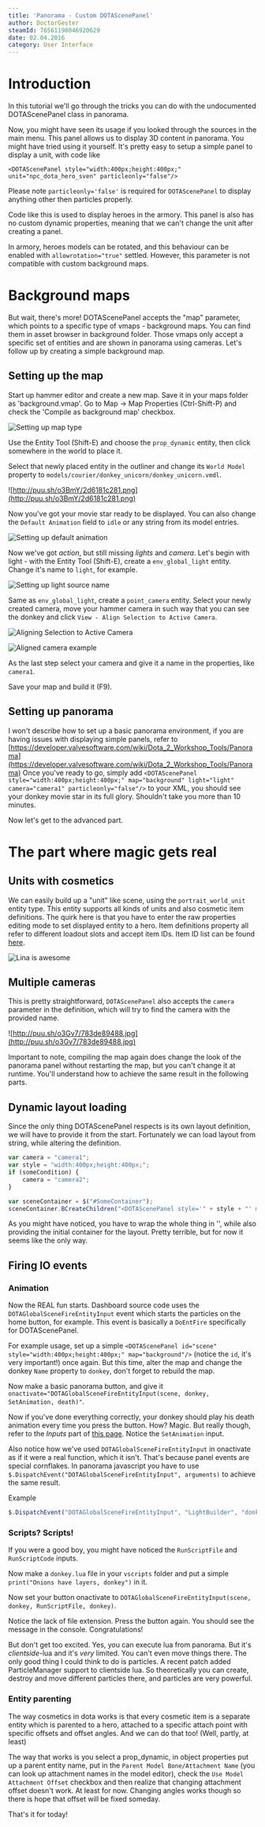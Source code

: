 ```yaml
---
title: 'Panorama - Custom DOTAScenePanel'
author: DoctorGester
steamId: 76561198046920629
date: 02.04.2016
category: User Interface
---
```


# Introduction

In this tutorial we'll go through the tricks you can do with the undocumented DOTAScenePanel class in panorama.

Now, you might have seen its usage if you looked through the sources in the main menu. This panel allows us to display 3D content in panorama. You might have tried using it yourself. It's pretty easy to setup a simple panel to display a unit, with code like

`<DOTAScenePanel style="width:400px;height:400px;" unit="npc_dota_hero_sven" particleonly="false"/>`

Please note `particleonly='false'` is required for `DOTAScenePanel` to display anything other then particles properly.

Code like this is used to display heroes in the armory. This panel is also has no custom dynamic properties, meaning that we can't change the unit after creating a panel.

In armory, heroes models can be rotated, and this behaviour can be enabled with `allowrotation="true"` settled. However, this parameter is not compatible with custom background maps.

# Background maps

But wait, there's more! DOTAScenePanel accepts the "map" parameter, which points to a specific type of vmaps - background maps. You can find them in asset browser in background folder. Those vmaps only accept a specific set of entities and are shown in panorama using cameras. Let's follow up by creating a simple background map.

## Setting up the map

Start up hammer editor and create a new map. Save it in your maps folder as 'background.vmap'. Go to Map -> Map Properties (Ctrl-Shift-P) and check the 'Compile as background map' checkbox.

![Setting up map type](https://cdn1.imggmi.com/uploads/2019/10/13/0ef2b4fefb98cb8ab504b499311e74a0-full.png)

Use the Entity Tool (Shift-E) and choose the `prop_dynamic` entity, then click somewhere in the world to place it.

Select that newly placed entity in the outliner and change its `World Model` property to `models/courier/donkey_unicorn/donkey_unicorn.vmdl`.

![http://puu.sh/o3BmY/2d6181c281.png](http://puu.sh/o3BmY/2d6181c281.png)

Now you've got your movie star ready to be displayed. You can also change the `Default Animation` field to `idle` or any string from its model entries.

![Setting up default animation](https://cdn1.imggmi.com/uploads/2019/10/13/1c629982fec4cbc34739d458e9857607-full.png)

Now we've got _action_, but still missing _lights_ and _camera_. Let's begin with light - with the Entity Tool (Shift-E), create a `env_global_light` entity. Change it's name to `light`, for example.

![Setting up light source name](https://cdn1.imggmi.com/uploads/2019/10/13/c417d2cd705b2a90f02220ac9444535c-full.png)

Same as `env_global_light`, create a `point_camera` entity.
Select your newly created camera, move your hammer camera in such way that you can see the donkey and click `View - Align Selection to Active Camera`.

![Aligning Selection to Active Camera](https://cdn1.imggmi.com/uploads/2019/10/13/d03e1b0b5f0ef42d61272cab3c0ef71e-full.png)

![Aligned camera example](https://cdn1.imggmi.com/uploads/2019/10/13/518aa2dee6bc9506690502b37380f679-full.png)

As the last step select your camera and give it a name in the properties, like `camera1`.

Save your map and build it (F9).

## Setting up panorama

I won't describe how to set up a basic panorama environment, if you are having issues with displaying simple panels, refer to [https://developer.valvesoftware.com/wiki/Dota_2_Workshop_Tools/Panorama](https://developer.valvesoftware.com/wiki/Dota_2_Workshop_Tools/Panorama) Once you've ready to go, simply add `<DOTAScenePanel style="width:400px;height:400px;" map="background" light="light" camera="camera1" particleonly="false"/>` to your XML, you should see your donkey movie star in its full glory. Shouldn't take you more than 10 minutes.

<div itemprop="video" itemscope="" itemtype="http://schema.org/VideoObject"><meta itemprop="name" content="Example Video" /> <meta itemprop="description" content="This video shows an example of the created effect" /> <meta itemprop="thumbnailURL" content="http://web.archive.org/web/20190210150240im_/http://thumbs.gfycat.com/BlackSameAoudad-poster.jpg" /> <meta itemprop="contentURL" content="http://zippy.gfycat.com/BlackSameAoudad.webm" /> <meta itemprop="contentURL" content="http://zippy.gfycat.com/BlackSameAoudad.mp4" /></div>

Now let's get to the advanced part.

# The part where magic gets real

## Units with cosmetics

We can easily build up a "unit" like scene, using the `portrait_world_unit` entity type. This entity supports all kinds of units and also cosmetic item definitions. The quirk here is that you have to enter the raw properties editing mode to set displayed entity to a hero. Item definitions property all refer to different loadout slots and accept item IDs. Item ID list can be found [here](https://github.com/dotabuff/d2vpk/blob/master/dota_pak01/scripts/items/items_game.txt).

![Lina is awesome](http://dg-lab.com/renuz "Example")

## Multiple cameras

This is pretty straightforward, `DOTAScenePanel` also accepts the `camera` parameter in the definition, which will try to find the camera with the provided name.

![http://puu.sh/o3Gv7/783de89488.jpg](http://puu.sh/o3Gv7/783de89488.jpg)

Important to note, compiling the map again does change the look of the panorama panel without restarting the map, but you can't change it at runtime. You'll understand how to achieve the same result in the following parts.

## Dynamic layout loading

Since the only thing DOTAScenePanel respects is its own layout definition, we will have to provide it from the start. Fortunately we can load layout from string, while altering the definition.

~~~js
var camera = "camera1";
var style = "width:400px;height:400px;";
if (someCondition) {
    camera = "camera2";
}

var sceneContainer = $("#SomeContainer");
sceneContainer.BCreateChildren("<DOTAScenePanel style='" + style + "' map='background' particleonly='false' light='light' camera='" + camera + "'"/>");
~~~

As you might have noticed, you have to wrap the whole thing in '', while also providing the initial container for the layout. Pretty terrible, but for now it seems like the only way.

## Firing IO events

### Animation

Now the REAL fun starts. Dashboard source code uses the `DOTAGlobalSceneFireEntityInput` event which starts the particles on the home button, for example. This event is basically a `DoEntFire` specifically for DOTAScenePanel.

For example usage, set up a simple `<DOTAScenePanel id="scene" style="width:400px;height:400px;" map="background"/>` (notice the `id`, it's very important!) once again. But this time, alter the map and change the donkey `Name` property to `donkey`, don't forget to rebuild the map.

Now make a basic panorama button, and give it `onactivate="DOTAGlobalSceneFireEntityInput(scene, donkey, SetAnimation, death)"`.

Now if you've done everything correctly, your donkey should play his death animation every time you press the button. How? Magic. But really though, refer to the _Inputs_ part of [this page](https://developer.valvesoftware.com/wiki/Prop_dynamic). Notice the `SetAnimation` input.

Also notice how we've used `DOTAGlobalSceneFireEntityInput` in onactivate as if it were a real function, which it isn't. That's because panel events are special cornflakes. In panorama javascript you have to use `$.DispatchEvent("DOTAGlobalSceneFireEntityInput", arguments)` to achieve the same result.

Example

~~~js
$.DispatchEvent("DOTAGlobalSceneFireEntityInput", "LightBuilder", "donkey", "SetAnimation", "spawn");
~~~

### Scripts? Scripts!

If you were a good boy, you might have noticed the `RunScriptFile` and `RunScriptCode` inputs.

Now make a `donkey.lua` file in your `vscripts` folder and put a simple `print("Onions have layers, donkey")` in it.

Now set your button onactivate to `DOTAGlobalSceneFireEntityInput(scene, donkey, RunScriptFile, donkey)`.

Notice the lack of file extension. Press the button again. You should see the message in the console. Congratulations!

But don't get too excited. Yes, you can execute lua from panorama. But it's _clientside_-lua and it's _very_ limited. You can't even move things there. The only good thing I could think to do is particles. A recent patch added ParticleManager support to clientside lua. So theoretically you can create, destroy and move different particles there, and particles are very powerful.

### Entity parenting

The way cosmetics in dota works is that every cosmetic item is a separate entity which is parented to a hero, attached to a specific attach point with specific offsets and offset angles. And we can do that too! (Well, partly, at least)

The way that works is you select a prop_dynamic, in object properties put up a parent entity name, put in the `Parent Model Bone/Attachment Name` (you can look up attachment names in the model editor), check the `Use Model Attachment Offset` checkbox and then realize that changing attachment offset doesn't work. At least for now. Changing angles works though so there is hope that offset will be fixed someday.

That's it for today!
